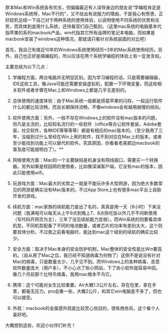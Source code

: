   原本Mac和Win系统各有优劣，但偏偏最近有人误导身边的朋友说“学编程肯定是Windows系统呀，Mac不行的”，又不给出有说服力的理由，于是我心有愤懑，正好趁机总结一下自己对于两种系统的使用体验，以说明使用不同系统的优势和劣势，而具体到底用什么系统，还待看官们自己甄别。（这里mac系统的电脑基本代指苹果的系列macbook产品，win代指其它所有品牌的笔记本电脑，而如果是macbook安装了windows这种情况，那就请只看针对系统层面的对比吧）

首先，我自己有接近10年的Windows系统使用经历+3年的Mac系统使用经历。另外，自己也正好是搞编程的，所以应该在两个系统学编程的体验上有一定发言权。

主要总结为以下几点：

1. 学编程方面，两台电脑并无明显区别。因为学习编程的话，只是需要编辑器，IDE这些工具，像Java可能还需要安装虚拟机，配置一下环境变量，而这些相关软件或者步骤在Mac上和Windows上都是几乎无差别的。

2. 总体使用的速度体验：由于Mac系统一般都是搭载苹果的闪存，一般运行软件什么的都比较流畅，而且长期保持流畅，不像windows会有越用越慢的倾向。

3. 软件使用方面：另外，一般不存在Windows上的软件没有mac版本的问题，但凡是主流的，比较知名流行的一些软件（office等办公软件套装，Adobe套装，社交软件，各种IDE等等等等）都是有相应的mac版本的。（至少我用了三年，没碰到过什么曾经在Win上用的软件，找不到对应在Mac上的版本，或者至少能找到功能上可以替代的软件。究其原因，你看看老美那边macbook的普及度可能就明白了）。**

4. 网络使用方面：Mac的一个主要缺陷是机身没有网线插口，需要买一个转换器。另外如果是校园网的使用者，比如像深澜客户端，它没有mac的版本，因此只能使用wifi。

5. 玩游戏方面：Mac最大的劣势之一就是不能玩许多大型网游，因为绝大多数常见的网游是确实没有Mac版本的。不过App Store上也有很多mac平台上自助开发的游戏。

6. 续航方面：mac家族的续航能力是出了名的，真真是用一天（8小时）下来没问题（我满电可以每天从上午9点到晚上7、8点除吃饭以外几乎不间断使用（写代码开网页为主），三年了没见续航能力变弱）。而Win系统的则要看具体机型，不同机型配备了不同的电池数量，或者芯片的功率有差别太大，这个则要具体分析。不过我之前看电脑时，能达到mac这个级别的续航的确实比较少。

7. 安全方面：取决于Mac本身的安全防护机制，Mac整体的安全性是比Win要高的。（自从用了Mac之后，我已经不知道病毒为何物了）这倒不是说没有针对Mac的病毒，只是数量太少，几乎见不到。而Windows上的各种病毒、恶意软件数量庞大（用户多），不小心点了些小网站，下了些小软件就容易中招。像几个月前那个比特币病毒，我用mac根本不鸟它。

8. 携带：这个可能对女生比较重要。Air大概1.3公斤左右，背在包里，拿在手里，都毫无压力。pro会重一些，大概2公斤，和其它win电脑差不多了，但也可以接受。

9. 外观：macbook的金属感外观是比较赏心悦目的，很有商务风，这个看个人喜好吧。


大概想到这些，欢迎小伙伴们补充！





  

